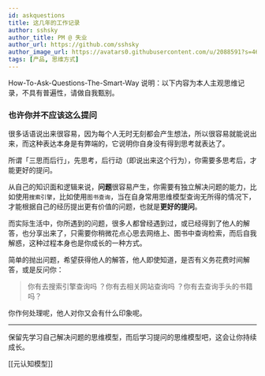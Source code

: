 ```yaml
---
id: askquestions
title: 这几年的工作记录
author: sshsky
author_title: PM @ 失业
author_url: https://github.com/sshsky
author_image_url: https://avatars0.githubusercontent.com/u/2088591?s=460&v=4
tags: [产品, 思维方式]
---
```


How-To-Ask-Questions-The-Smart-Way
说明：以下内容为本人主观思维记录，不具有普遍性，请做自我甄别。

<!--truncate-->

### 也许你并不应该这么提问

很多话语说出来很容易，因为每个人无时无刻都会产生想法，所以很容易就能说出来，而这种表达本身是有弊端的，它说明你自身没有得到思考就表达了。

所谓「三思而后行」，先思考，后行动（即说出来这个行为），你需要多思考后，才能更好的提问。

从自己的知识面和逻辑来说，**问题**很容易产生，你需要有独立解决问题的能力，比如使用`搜索引擎`，比如使用`图书查询`，当在自身常用思维模型查询无所得的情况下，才能根据自己的经历提出更有价值的问题，也就是**更好的提问**。

而实际生活中，你所遇到的问题，很多人都曾经遇到过，或已经得到了他人的解答，也分享出来了，只需要你稍微花点心思去网络上、图书中查询检索，而后自我解惑，这种过程本身也是你成长的一种方式。

简单的抛出问题，希望获得他人的解答，他人即使知道，是否有义务花费时间解答，或是反问你：

> 你有去搜索引擎查询吗 ？你有去相关网站查询吗 ？你有去查询手头的书籍吗？

你作何处理呢，他人对你又会有什么印象呢。

---

保留先学习自己解决问题的思维模型，而后学习提问的思维模型吧，这会让你持续成长。

[[元认知模型]]
